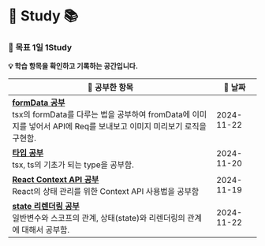# 🚀 Study 📚


### 🎯 목표 1일 1Study 


**💡 학습 항목을 확인하고 기록하는 공간입니다.**

| 📖 **공부한 항목**                             | 📅 **날짜**     |
|---------------------------------------------------------|----------------|
| **[formData 공부](Archive/formData공부.md)** <br>tsx의 formData를 다루는 법을 공부하여 fromData에 이미지를 넣어서 API에 Req를 보내보고 이미지 미리보기 로직을 구현함. | 2024-11-22     |
| **[타입 공부](Archive/타입공부.md)** <br>tsx, ts의 기초가 되는 type을 공부함. | 2024-11-20     |
| **[React Context API 공부](Archive/react-ContextAPI연습하기.md)** <br>React의 상태 관리를 위한 Context API 사용법을 공부함 | 2024-11-19     |
| **[state 리렌더링 공부](Archive/헷갈린렌더링과변수의관계.md)** <br>일반변수와 스코프의 관계, 상태(state)와 리렌더링의 관계에 대해서 공부함. | 2024-11-22     |
